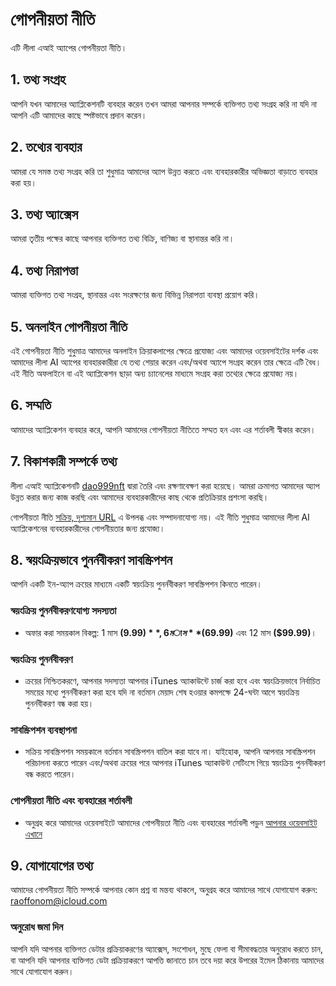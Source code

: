 # গোপনীয়তা নীতি

এটি লীলা এআই অ্যাপের গোপনীয়তা নীতি।

## 1. তথ্য সংগ্রহ

আপনি যখন আমাদের অ্যাপ্লিকেশনটি ব্যবহার করেন তখন আমরা আপনার সম্পর্কে ব্যক্তিগত তথ্য সংগ্রহ করি না যদি না আপনি এটি আমাদের কাছে স্পষ্টভাবে প্রদান করেন।

## 2. তথ্যের ব্যবহার

আমরা যে সমস্ত তথ্য সংগ্রহ করি তা শুধুমাত্র আমাদের অ্যাপ উন্নত করতে এবং ব্যবহারকারীর অভিজ্ঞতা বাড়াতে ব্যবহার করা হয়।

## 3. তথ্য অ্যাক্সেস

আমরা তৃতীয় পক্ষের কাছে আপনার ব্যক্তিগত তথ্য বিক্রি, বাণিজ্য বা স্থানান্তর করি না।

## 4. তথ্য নিরাপত্তা

আমরা ব্যক্তিগত তথ্য সংগ্রহ, স্থানান্তর এবং সংরক্ষণের জন্য বিভিন্ন নিরাপত্তা ব্যবস্থা প্রয়োগ করি।

## 5. অনলাইন গোপনীয়তা নীতি

এই গোপনীয়তা নীতি শুধুমাত্র আমাদের অনলাইন ক্রিয়াকলাপের ক্ষেত্রে প্রযোজ্য এবং আমাদের ওয়েবসাইটের দর্শক এবং আমাদের লীলা AI অ্যাপের ব্যবহারকারীরা যে তথ্য শেয়ার করেন এবং/অথবা অ্যাপে সংগ্রহ করেন তার ক্ষেত্রে এটি বৈধ। এই নীতি অফলাইনে বা এই অ্যাপ্লিকেশন ছাড়া অন্য চ্যানেলের মাধ্যমে সংগ্রহ করা তথ্যের ক্ষেত্রে প্রযোজ্য নয়।

## 6. সম্মতি

আমাদের অ্যাপ্লিকেশন ব্যবহার করে, আপনি আমাদের গোপনীয়তা নীতিতে সম্মত হন এবং এর শর্তাবলী স্বীকার করেন।

## 7. বিকাশকারী সম্পর্কে তথ্য

লীলা এআই অ্যাপ্লিকেশনটি [dao999nft](https://dao999nft.com/) দ্বারা তৈরি এবং রক্ষণাবেক্ষণ করা হয়েছে। আমরা ক্রমাগত আমাদের অ্যাপ উন্নত করার জন্য কাজ করছি এবং আমাদের ব্যবহারকারীদের কাছ থেকে প্রতিক্রিয়ার প্রশংসা করছি।

গোপনীয়তা নীতি [সক্রিয়, দৃশ্যমান URL](https://www.leelachakra.com/docs/policy) এ উপলব্ধ এবং সম্পাদনাযোগ্য নয়। এই নীতি শুধুমাত্র আমাদের লীলা AI অ্যাপ্লিকেশনের ব্যবহারকারীদের গোপনীয়তার জন্য প্রযোজ্য।

## 8. স্বয়ংক্রিয়ভাবে পুনর্নবীকরণ সাবস্ক্রিপশন

আপনি একটি ইন-অ্যাপ ক্রয়ের মাধ্যমে একটি স্বয়ংক্রিয় পুনর্নবীকরণ সাবস্ক্রিপশন কিনতে পারেন।

### স্বয়ংক্রিয় পুনর্নবীকরণযোগ্য সদস্যতা

- অফার করা সময়কাল বিকল্প: 1 মাস **($9.99)**, 6 মাস **($69.99)** এবং 12 মাস **($99.99)**।

### স্বয়ংক্রিয় পুনর্নবীকরণ

- ক্রয়ের নিশ্চিতকরণে, আপনার সদস্যতা আপনার iTunes অ্যাকাউন্টে চার্জ করা হবে এবং স্বয়ংক্রিয়ভাবে নির্বাচিত সময়ের মধ্যে পুনর্নবীকরণ করা হবে যদি না বর্তমান মেয়াদ শেষ হওয়ার কমপক্ষে 24-ঘন্টা আগে স্বয়ংক্রিয় পুনর্নবীকরণ বন্ধ করা হয়।

### সাবস্ক্রিপশন ব্যবস্থাপনা

- সক্রিয় সাবস্ক্রিপশন সময়কালে বর্তমান সাবস্ক্রিপশন বাতিল করা যাবে না। যাইহোক, আপনি আপনার সাবস্ক্রিপশন পরিচালনা করতে পারেন এবং/অথবা ক্রয়ের পরে আপনার iTunes অ্যাকাউন্ট সেটিংসে গিয়ে স্বয়ংক্রিয় পুনর্নবীকরণ বন্ধ করতে পারেন।

### গোপনীয়তা নীতি এবং ব্যবহারের শর্তাবলী

- অনুগ্রহ করে আমাদের ওয়েবসাইটে আমাদের গোপনীয়তা নীতি এবং ব্যবহারের শর্তাবলী পড়ুন [আপনার ওয়েবসাইট এখানে](https://www.leelachakra.com/docs/policy)

## 9. যোগাযোগের তথ্য

আমাদের গোপনীয়তা নীতি সম্পর্কে আপনার কোন প্রশ্ন বা মন্তব্য থাকলে, অনুগ্রহ করে আমাদের সাথে যোগাযোগ করুন: [raoffonom@icloud.com](mailto:raoffonom@icloud.com)

### অনুরোধ জমা দিন

আপনি যদি আপনার ব্যক্তিগত ডেটার প্রক্রিয়াকরণের অ্যাক্সেস, সংশোধন, মুছে ফেলা বা সীমাবদ্ধতার অনুরোধ করতে চান, বা আপনি যদি আপনার ব্যক্তিগত ডেটা প্রক্রিয়াকরণে আপত্তি জানাতে চান তবে দয়া করে উপরের ইমেল ঠিকানায় আমাদের সাথে যোগাযোগ করুন।
